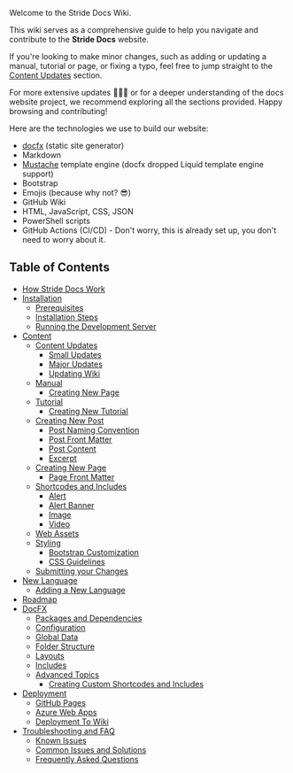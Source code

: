 Welcome to the Stride Docs Wiki.

This wiki serves as a comprehensive guide to help you navigate and contribute to the **Stride Docs** website.

If you're looking to make minor changes, such as adding or updating a manual, tutorial or page, or fixing a typo, feel free to jump straight to the [Content Updates](Content#content-updates) section.

For more extensive updates 🤯🤦‍♂️ or for a deeper understanding of the docs website project, we recommend exploring all the sections provided. Happy browsing and contributing!

Here are the technologies we use to build our website:

- [docfx](https://dotnet.github.io/docfx/index.html) (static site generator)
- Markdown
- [Mustache](https://mustache.github.io/) template engine (docfx dropped Liquid template engine support)
- Bootstrap
- Emojis (because why not? 😎)
- GitHub Wiki
- HTML, JavaScript, CSS, JSON
- PowerShell scripts
- GitHub Actions (CI/CD) - Don't worry, this is already set up, you don't need to worry about it.

## Table of Contents

- [How Stride Docs Work](How-Stride-Docs-Work)
- [Installation](Installation)
  - [Prerequisites](Installation#prerequisites)
  - [Installation Steps](Installation#installation-steps)
  - [Running the Development Server](Installation#running-the-development-server)
- [Content](Content)
  - [Content Updates](Content#content-updates)
    - [Small Updates](Content#small-updates)
    - [Major Updates](Content#major-updates)
    - [Updating Wiki](Content#updating-wiki)
  - [Manual](Content#manual)
    - [Creating New Page](Content#creating-new-manual-page)
  - [Tutorial](Content#tutorial)
    - [Creating New Tutorial](Content#creating-new-tutorial-page)
  - [Creating New Post](Content#creating-new-post)
    - [Post Naming Convention](Content#post-naming-convention)
    - [Post Front Matter](Content#post-front-matter)
    - [Post Content](Content#post-content)
    - [Excerpt](Content#excerpt)
  - [Creating New Page](Content#creating-new-page)
    - [Page Front Matter](Content#page-front-matter)
  - [Shortcodes and Includes](Content#shortcodes-and-includes)
    - [Alert](Content#alert)
    - [Alert Banner](Content#alert-banner)
    - [Image](Content#image)
    - [Video](Content#video)
  - [Web Assets](Content#web-assets)
  - [Styling](Content#styling)
    - [Bootstrap Customization](Content#bootstrap-customization)
    - [CSS Guidelines](Content#css-guidlines)
  - [Submitting your Changes](Content#submitting-your-changes)
- [New Language](New-Language)
   - [Adding a New Language](New-Language#adding-a-new-language)
- [Roadmap](Roadmap)
- [DocFX](DocFX)
  - [Packages and Dependencies](Eleventy#packages-and-dependencies)
  - [Configuration](Eleventy#configuration)
  - [Global Data](Eleventy#global-data)
  - [Folder Structure](Eleventy#folder-structure)
  - [Layouts](Eleventy#layouts)
  - [Includes](Eleventy#includes)
  - [Advanced Topics](Eleventy#advanced-topics)
    - [Creating Custom Shortcodes and Includes](Eleventy#creating-custom-shortcodes-and-includes)
- [Deployment](Deployment)
  - [GitHub Pages](Deployment#github-pages)
  - [Azure Web Apps](Deployment#azure-web-apps)
  - [Deployment To Wiki](Deployment#deployment-to-wiki) 
- [Troubleshooting and FAQ](Troubleshooting-and-FAQ)
  - [Known Issues](Troubleshooting-and-FAQ#known-issues)
  - [Common Issues and Solutions](Troubleshooting-and-FAQ#common-issues-and-solutions)
  - [Frequently Asked Questions](Troubleshooting-and-FAQ#frequently-asked-questions)